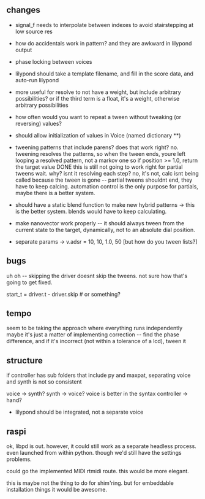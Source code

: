 ## changes

- signal_f needs to interpolate between indexes to avoid stairstepping at low source res
- how do accidentals work in pattern? and they are awkward in lilypond output
- phase locking between voices
- lilypond should take a template filename, and fill in the score data, and auto-run lilypond
- more useful for resolve to not have a weight, but include arbitrary possibilities? or if the third term is a float, it's a weight, otherwise arbitrary possibilities

- how often would you want to repeat a tween without tweaking (or reversing) values?

- should allow initialization of values in Voice (named dictionary **)


- tweening patterns that include parens? does that work right?
no. tweening resolves the patterns, so when the tween ends, youre left looping a resolved pattern, not a markov one
so if position >= 1.0, return the target value DONE
this is still not going to work right for partial tweens
wait. why? isnt it resolving each step? no, it's not, calc isnt being called because the tween is gone -- partial tweens shouldnt end, they have to keep calcing.
automation control is the only purpose for partials, maybe there is a better system.

- should have a static blend function to make new hybrid patterns
-> this is the better system. blends would have to keep calculating.


* make nanovector work properly -- it should always tween from the current state to the target, dynamically, not to an absolute dial position.

- separate params -> v.adsr = 10, 10, 1.0, 50
[but how do you tween lists?]


## bugs
uh oh -- skipping the driver doesnt skip the tweens. not sure how that's going to get fixed.

start_t = driver.t - driver.skip   # or something?


## tempo
seem to be taking the approach where everything runs independently
maybe it's just a matter of implementing correction -- find the phase difference, and if it's incorrect (not within a tolerance of a lcd), tween it


## structure
if controller has sub folders that include py and maxpat, separating voice and synth is not so consistent

voice -> synth? synth -> voice?
voice is better in the syntax
controller -> hand?

- lilypond should be integrated, not a separate voice


## raspi

ok, libpd is out. however, it could still work as a separate headless process. even launched from within python. though we'd still have the settings problems.

could go the implemented MIDI rtmidi route. this would be more elegant.

this is maybe not the thing to do for shim'ring. but for embeddable installation things it would be awesome.





